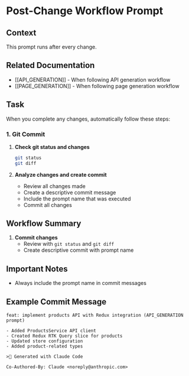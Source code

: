 # Post-Change Workflow Prompt

## Context

This prompt runs after every change.

## Related Documentation
- [[API_GENERATION]] - When following API generation workflow
- [[PAGE_GENERATION]] - When following page generation workflow

## Task

When you complete any changes, automatically follow these steps:

### 1. Git Commit

1. **Check git status and changes**

   ```bash
   git status
   git diff
   ```

2. **Analyze changes and create commit**
   - Review all changes made
   - Create a descriptive commit message
   - Include the prompt name that was executed
   - Commit all changes

## Workflow Summary

1. **Commit changes**
   - Review with `git status` and `git diff`
   - Create descriptive commit with prompt name

## Important Notes

- Always include the prompt name in commit messages

## Example Commit Message

```
feat: implement products API with Redux integration (API_GENERATION prompt)

- Added ProductsService API client
- Created Redux RTK Query slice for products
- Updated store configuration
- Added product-related types

> Generated with Claude Code

Co-Authored-By: Claude <noreply@anthropic.com>
```
